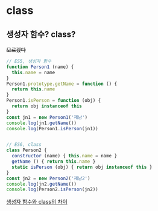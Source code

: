 # class

## 생성자 함수? class?

~~모르겠다~~
```js
// ES5, 생성자 함수
function Person1 (name) {
  this.name = name
}
Person1.prototype.getName = function () {
  return this.name
}
Person1.isPerson = function (obj) {
  return obj instanceof this
}
const jn1 = new Person1('재남')
console.log(jn1.getName())
console.log(Person1.isPerson(jn1))


// ES6, class
class Person2 {
  constructor (name) { this.name = name }
  getName () { return this.name }
  static isPerson (obj) { return obj instanceof this }
}
const jn2 = new Person2('재남2')
console.log(jn2.getName())
console.log(Person2.isPerson(jn2))
```

[생성자 함수와 class의 차이](https://velog.io/@ansrjsdn/%EC%83%9D%EC%84%B1%EC%9E%90-%ED%95%A8%EC%88%98%EC%99%80-class%EC%9D%98-%EC%B0%A8%EC%9D%B4)
